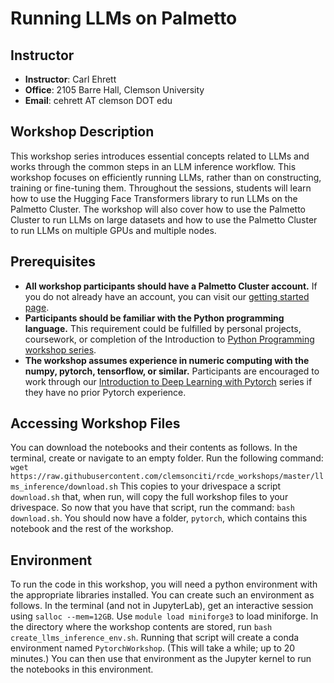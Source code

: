 # Running LLMs on Palmetto

## Instructor
- **Instructor**: Carl Ehrett
- **Office**: 2105 Barre Hall, Clemson University
- **Email**: cehrett AT clemson DOT edu

## Workshop Description
This workshop series introduces essential concepts related to LLMs and works through the common steps in an LLM inference workflow. This workshop focuses on efficiently running LLMs, rather than on constructing, training or fine-tuning them. Throughout the sessions, students will learn how to use the Hugging Face Transformers library to run LLMs on the Palmetto Cluster. The workshop will also cover how to use the Palmetto Cluster to run LLMs on large datasets and how to use the Palmetto Cluster to run LLMs on multiple GPUs and multiple nodes.

## Prerequisites
* **All workshop participants should have a Palmetto Cluster account.** If you do not already have an account, you can visit our [getting started page](https://docs.rcd.clemson.edu/palmetto/starting).
* **Participants should be familiar with the Python programming language.** This requirement could be fulfilled by personal projects, coursework, or completion of the Introduction to [Python Programming workshop series](https://clemsonciti.github.io/rcde_workshops/python_programming/00-index.html).
* **The workshop assumes experience in numeric computing with the numpy, pytorch, tensorflow, or similar.** Participants are encouraged to work through our [Introduction to Deep Learning with Pytorch](https://clemsonciti.github.io/rcde_workshops/pytorch/00-index.html) series if they have no prior Pytorch experience.

## Accessing Workshop Files
You can download the notebooks and their contents as follows.
In the terminal, create or navigate to an empty folder. Run the following command: `wget https://raw.githubusercontent.com/clemsonciti/rcde_workshops/master/llms_inference/download.sh`
This copies to your drivespace a script `download.sh` that, when run, will copy the full workshop files to your drivespace. So now that you have that script, run the command: `bash download.sh`. You should now have a folder, `pytorch`, which contains this notebook and the rest of the workshop.

## Environment
To run the code in this workshop, you will need a python environment with the appropriate libraries installed. You can create such an environment as follows. 
In the terminal (and not in JupyterLab), get an interactive session using `salloc --mem=12GB`. Use `module load miniforge3` to load miniforge. In the directory where the workshop contents are stored, run `bash create_llms_inference_env.sh`. Running that script will create a conda environment named `PytorchWorkshop`. (This will take a while; up to 20 minutes.) You can then use that environment as the Jupyter kernel to run the notebooks in this environment.


